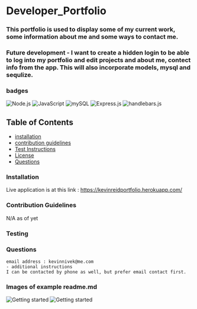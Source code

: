 # Developer_Portfolio

### This portfolio is used to display some of my current work, some information about me and some ways to contact me.
### Future development - I want to create a hidden login to be able to log into my portfolio and edit projects and about me, contect info from the app. This will also incorporate models, mysql and sequlize.


### badges
![Node.js](https://img.shields.io/badge/Nodejs-License-blue)
![JavaScript](https://img.shields.io/badge/JavaScript-License-yellowgreen)
![mySQL](https://img.shields.io/badge/mySQL-License-lightgrey)
![Express.js](https://img.shields.io/badge/Express.js-License-lightblue)
![handlebars.js](https://img.shields.io/badge/handlebars.js-License-yellowgreen)

## Table of Contents

- [installation](#installation)
- [contribution guidelines](#contribution)
- [Test Instructions](#testing)
- [License](#license)
- [Questions](#questions)

### Installation
Live application is at this link :
https://kevinreidportfolio.herokuapp.com/




### Contribution Guidelines
N/A as of yet
### Testing

### Questions
    email address : kevinnivek@me.com
    - additional instructions 
    I can be contacted by phone as well, but prefer email contact first.

### Images of example readme.md

<img src="./public/images/portfolio_homescreen.jpg" alt="Getting started">
<img src="./public/images/portfolio_projects.jpg" alt="Getting started">
